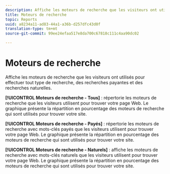 ```yaml
---
description: Affiche les moteurs de recherche que les visiteurs ont utilisés pour effectuer tout type de recherche, des recherches payantes et des recherches naturelles.
title: Moteurs de recherche
topic: Reports
uuid: a8234a11-ad83-44a1-a36b-d257dfc43d0f
translation-type: tm+mt
source-git-commit: 99ee24efaa517e8da700c67818c111c4aa90dc02

---
```



# Moteurs de recherche

Affiche les moteurs de recherche que les visiteurs ont utilisés pour effectuer tout type de recherche, des recherches payantes et des recherches naturelles.

**[!UICONTROL Moteurs de recherche - Tous]** : répertorie les moteurs de recherche que les visiteurs utilisent pour trouver votre page Web. Le graphique présente la répartition en pourcentage des moteurs de recherche qui sont utilisés pour trouver votre site.

**[!UICONTROL Moteurs de recherche - Payés]** : répertorie les moteurs de recherche avec mots-clés payés que les visiteurs utilisent pour trouver votre page Web. Le graphique présente la répartition en pourcentage des moteurs de recherche qui sont utilisés pour trouver votre site.

**[!UICONTROL Moteurs de recherche - Naturels]** : affiche les moteurs de recherche avec mots-clés naturels que les visiteurs utilisent pour trouver votre page Web. Le graphique présente la répartition en pourcentage des moteurs de recherche qui sont utilisés pour trouver votre site.
